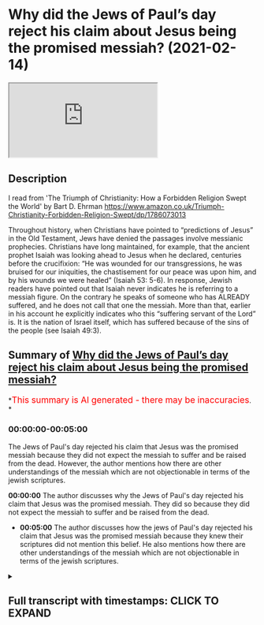 # Why did the Jews of Paul’s day reject his claim about Jesus being the promised messiah? (2021-02-14)

<iframe loading='lazy' allow='autoplay' src='https://www.youtube.com/embed/6_NfquS4Enk'></iframe>

## Description

I read from 'The Triumph of Christianity: How a Forbidden Religion Swept the World' by Bart D. Ehrman <https://www.amazon.co.uk/Triumph-Christianity-Forbidden-Religion-Swept/dp/1786073013>

Throughout history, when Christians have pointed to “predictions of Jesus” in the Old Testament, Jews have denied the passages involve messianic prophecies. Christians have long maintained, for example, that the ancient prophet Isaiah was looking ahead to Jesus when he declared, centuries before the crucifixion: “He was wounded for our transgressions, he was bruised for our iniquities, the chastisement for our peace was upon him, and by his wounds we were healed” (Isaiah 53: 5-6). In response, Jewish readers have pointed out that Isaiah never indicates he is referring to a messiah figure. On the contrary he speaks of someone who has ALREADY suffered, and he does not call that one the messiah. More than that, earlier in his account he explicitly indicates who this “suffering servant of the Lord” is. It is the nation of Israel itself, which has suffered because of the sins of the people (see Isaiah 49:3).

## Summary of [Why did the Jews of Paul’s day reject his claim about Jesus being the promised messiah?](https://www.youtube.com/watch?v=6_NfquS4Enk)

\*<span style="color:red; font-size:125%">This summary is AI generated - there may be inaccuracies</span>. \*

### <a onclick="modifyYTiframeseektime('0')">00:00:00-00:05:00</a>

The Jews of Paul's day rejected his claim that Jesus was the promised messiah because they did not expect the messiah to suffer and be raised from the dead. However, the author mentions how there are other understandings of the messiah which are not objectionable in terms of the jewish scriptures.

**<a onclick="modifyYTiframeseektime('0')">00:00:00</a>** The author discusses why the Jews of Paul's day rejected his claim that Jesus was the promised messiah. They did so because they did not expect the messiah to suffer and be raised from the dead.

*   **<a onclick="modifyYTiframeseektime('300')">00:05:00</a>** The author discusses how the jews of Paul's day rejected his claim that Jesus was the promised messiah because they knew their scriptures did not mention this belief. He also mentions how there are other understandings of the messiah which are not objectionable in terms of the jewish scriptures.

<details><summary><h2>Full transcript with timestamps: CLICK TO EXPAND</h2></summary>

<a onclick="modifyYTiframeseektime('1')">0:00:01</a> why did the jews of paul's day in the first
century reject the christian claims about <a onclick="modifyYTiframeseektime('7')">0:00:07</a> Jesus being the promised Messiah ? in the book
of acts in the new testament , we read of paul\ <a onclick="modifyYTiframeseektime('13')">0:00:13</a> going to synagogue after synagogue proclaiming
his gospel about Jesus being the Messiah and he\ <a onclick="modifyYTiframeseektime('19')">0:00:19</a> references many texts in the jewish bible
but the jews mostly react very negatively ,\ <a onclick="modifyYTiframeseektime('25')">0:00:25</a> some even took up stones to stone him and they
cast him out of their synagogues.  why is this ?\ <a onclick="modifyYTiframeseektime('31')">0:00:31</a> why would the jews reject their own messiah
when he is apparently so clearly prophesied\ <a onclick="modifyYTiframeseektime('37')">0:00:37</a> in the jewish scriptures ? this is an intriguing
question and to solve this mystery i turn to\ <a onclick="modifyYTiframeseektime('45')">0:00:45</a> "THE TRIUMPH OF CHRISTIANITY : How a Forbidden Religion Swept the World" by Bart Ehrman . i\ <a onclick="modifyYTiframeseektime('51')">0:00:51</a> think it's his most recent book and he addresses
this very question on page 47. where he writes :\ <a onclick="modifyYTiframeseektime('59')">0:00:59</a> to make sense of the early jewish outrage over
claims concerning the messiahship of Jesus ,\ <a onclick="modifyYTiframeseektime('66')">0:01:06</a> we need to cut through many centuries of
christian thinking , mountains of subsequent <a onclick="modifyYTiframeseektime('71')">0:01:11</a> christian theological speculation and masses of
christian common sense about how jesus came as\ <a onclick="modifyYTiframeseektime('78')">0:01:18</a> the fulfillment of scripture . many christians today
have serious difficulty understanding how jews in <a onclick="modifyYTiframeseektime('85')">0:01:25</a> antiquity and throughout history down till today
have rejected the claim that Jesus was the messiah .\ <a onclick="modifyYTiframeseektime('94')">0:01:34</a> in this traditional christian view , it is very
simple and clear-cut . the jewish scriptures\ <a onclick="modifyYTiframeseektime('100')">0:01:40</a> themselves predicted the messiah would be born
of a virgin in Bethlehem . that he would be a great\ <a onclick="modifyYTiframeseektime('106')">0:01:46</a> healer and teacher and that he would suffer
an excruciating death for the sins of others\ <a onclick="modifyYTiframeseektime('113')">0:01:53</a> and then be raised from the dead .all that is
in the jews own bible , why can't they see that\ <a onclick="modifyYTiframeseektime('120')">0:02:00</a> can't they read ? not all christians have thought
this way of course , those who have done so have <a onclick="modifyYTiframeseektime('128')">0:02:08</a> been trained to read the old testament in certain
ways to see references to a future messiah\ <a onclick="modifyYTiframeseektime('135')">0:02:15</a> where jews themselves have never detected any
messianic prophecies . throughout history when\ <a onclick="modifyYTiframeseektime('143')">0:02:23</a> christians have pointed to predictions of jesus
in the old testament , jews have denied the passages\ <a onclick="modifyYTiframeseektime('150')">0:02:30</a> involve messianic prophecies . christians have long
maintained for example that the ancient prophet <a onclick="modifyYTiframeseektime('157')">0:02:37</a> Isaiah was looking ahead to Jesus when he
declared centuries before the crucifixion ,\ <a onclick="modifyYTiframeseektime('165')">0:02:45</a> he was wounded for our transgressions , he was
bruised for our iniquities , the chastisement\ <a onclick="modifyYTiframeseektime('171')">0:02:51</a> that our peace was upon him and by his wounds we
were healed . that's in isaiah 53 verses 5 to 6.\ <a onclick="modifyYTiframeseektime('182')">0:03:02</a> in response , jewish readers have pointed out
that Isaiah never indicates , he is referring\ <a onclick="modifyYTiframeseektime('189')">0:03:09</a> to a messiah figure . on the contrary , he speaks of
someone who has already suffered in the past tense .\ <a onclick="modifyYTiframeseektime('197')">0:03:17</a> he does not call that one messiah . more than that ,
earlier in his account he explicitly indicates\ <a onclick="modifyYTiframeseektime('205')">0:03:25</a> who this suffering servant of the lord is , it is
the nation of israel itself which has suffered <a onclick="modifyYTiframeseektime('213')">0:03:33</a> because of the sins of the people . see isaiah 49
verse 3. so if i go to my bible and look at isaiah <a onclick="modifyYTiframeseektime('223')">0:03:43</a> 49 verse 3 it says : and he said to me you are my
servant israel in whom i will be glorified you are <a onclick="modifyYTiframeseektime('234')">0:03:54</a> my servant israel . so the sermon in this passage
now isaiah 49 50 51 52 53 all part of the same <a onclick="modifyYTiframeseektime('241')">0:04:01</a> narrative , the same dialogue if you like the
same story the four servant songs of israel .\ <a onclick="modifyYTiframeseektime('248')">0:04:08</a> and so this is clearly identifying the servant
as israel itself . but Ehrman continues : in the days\ <a onclick="modifyYTiframeseektime('257')">0:04:17</a> of paul among jews who had expectations of
what the messiah would be , there was never <a onclick="modifyYTiframeseektime('264')">0:04:24</a> an expectation that the messiah would suffer for
the sins of others and then be raged from the dead .\ <a onclick="modifyYTiframeseektime('271')">0:04:31</a> in fact , the expectations were quite the
opposite . that's the end quote from Bart Ehrman .\ <a onclick="modifyYTiframeseektime('278')">0:04:38</a> and i would go further than this and i would
say if you look at all the jewish prophets in <a onclick="modifyYTiframeseektime('283')">0:04:43</a> the jewish bible whether it be Moses or Jeremiah ,
Isaiah , Micah , Hosea etc never do they mention <a onclick="modifyYTiframeseektime('292')">0:04:52</a> that the messiah would be Yahweh , would be god
incarnate come to earth it never says that ever <a onclick="modifyYTiframeseektime('299')">0:04:59</a> which is peculiar if this was so central to the
salvation of the world . do you think the prophets <a onclick="modifyYTiframeseektime('304')">0:05:04</a> would actually mention this amazing fact . the
other thing they don't mention (as far as i'm\ <a onclick="modifyYTiframeseektime('310')">0:05:10</a> aware and i have read the jewish bible cover to
cover many times) no jewish prophet Moses , Jeremiah\ <a onclick="modifyYTiframeseektime('319')">0:05:19</a> Micah , Isaiah , all the great prophets not a single
one ever says that god was three persons in one <a onclick="modifyYTiframeseektime('326')">0:05:26</a> god . they never say that god is the father , the son
and the holy spirit . three persons each fully god .\ <a onclick="modifyYTiframeseektime('334')">0:05:34</a> but in some mysterious way i don't quite
understand but nevertheless one god .\ <a onclick="modifyYTiframeseektime('338')">0:05:38</a> no jewish prophet when they talk endlessly about
god . particularly Isaiah there's a great passage <a onclick="modifyYTiframeseektime('343')">0:05:43</a> chapter after chapter about the oneness
of god it never mentions the threeness of\ <a onclick="modifyYTiframeseektime('349')">0:05:49</a> god which is absolutely central to christian
theology . so surely if this was essential to belief\ <a onclick="modifyYTiframeseektime('356')">0:05:56</a> it would be mentioned by the prophets and it never
is . so on these key christian doctrines of the <a onclick="modifyYTiframeseektime('363')">0:06:03</a> messiah to come being crucified and killed
for the sins of the world and rising again <a onclick="modifyYTiframeseektime('371')">0:06:11</a> on the third day from the dead , the prophets
are silent on the key doctrine of the trinity\ <a onclick="modifyYTiframeseektime('378')">0:06:18</a> god , father , son and holy spirit , the prophets are
silent . now this is really serious , paul in his\ <a onclick="modifyYTiframeseektime('386')">0:06:26</a> letters particularly 1 corinthians chapter 15
verse 3 says that this is the gospel that the\ <a onclick="modifyYTiframeseektime('394')">0:06:34</a> messiah would die according to the scriptures
that he would rise again on the third day\ <a onclick="modifyYTiframeseektime('401')">0:06:41</a> in accordance with the scriptures , he
explicitly references the scriptures <a onclick="modifyYTiframeseektime('405')">0:06:45</a> as to substantiate and validate his own gospel
and yet the scriptures do not say this anywhere .\ <a onclick="modifyYTiframeseektime('414')">0:06:54</a> this is very peculiar , this is indeed a christian
mystery , a mystery perhaps we're invited to believe <a onclick="modifyYTiframeseektime('420')">0:07:00</a> in but we surely must have some evidence for
this mysterious belief particularly when it <a onclick="modifyYTiframeseektime('425')">0:07:05</a> claims to be based on evidence that the scriptures
themselves say that the messiah would die and be <a onclick="modifyYTiframeseektime('431')">0:07:11</a> raised again on the third day accordance with
the scriptures , the scriptures don't say that .\ <a onclick="modifyYTiframeseektime('437')">0:07:17</a> so there's no meant to be an attack on
christianity but just an honest appraisal of <a onclick="modifyYTiframeseektime('441')">0:07:21</a> the facts , the facts simply do not back up the
claim . there is no trinity in the jewish bible , <a onclick="modifyYTiframeseektime('449')">0:07:29</a> there is no messiah who will be who was to come ,
who will die for the sins of the world and rise on <a onclick="modifyYTiframeseektime('456')">0:07:36</a> the third day . i can find no reference to a third
day anywhere in the jewish bible where it says <a onclick="modifyYTiframeseektime('461')">0:07:41</a> the messiah would rise on the third day . so i just
wanted to share that with you , this is why i think <a onclick="modifyYTiframeseektime('467')">0:07:47</a> the jews of paul's day rejected the christian
claims about jesus being the promised messiah <a onclick="modifyYTiframeseektime('473')">0:07:53</a> because they knew their scriptures when paul went
into their synagogues and said look believe this <a onclick="modifyYTiframeseektime('478')">0:07:58</a> and they said this belief is unknown to us
it is not attested in our torah , Moses never <a onclick="modifyYTiframeseektime('484')">0:08:04</a> mentioned this belief , why should we believe you
paul ? away with you out you're preaching bid'ah (Innovation)\ <a onclick="modifyYTiframeseektime('491')">0:08:11</a> what you're saying is unknown to Moses and
to the prophets of israel . therefore , we are <a onclick="modifyYTiframeseektime('496')">0:08:16</a> not required to believe in your gospel , away
with you . and that remains the jewish position <a onclick="modifyYTiframeseektime('502')">0:08:22</a> today . now there are other understandings
of the messiah which are not objectionable <a onclick="modifyYTiframeseektime('507')">0:08:27</a> in terms of the jewish scriptures , the islamic
understanding the messiah is much more in accord <a onclick="modifyYTiframeseektime('513')">0:08:33</a> with the jewish understanding , that can be
a subject for another video . but i just wanted to <a onclick="modifyYTiframeseektime('518')">0:08:38</a> share with you here why the jews of paul's day
understandably rejected the christian claims <a onclick="modifyYTiframeseektime('525')">0:08:45</a> about jesus being prophesied and promised in
the torah because he simply isn't . till next time

</details>
